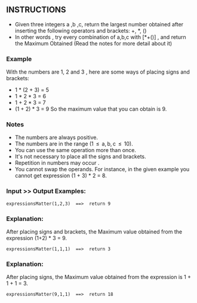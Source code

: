 ## INSTRUCTIONS

* Given three integers a ,b ,c, return the largest number obtained after inserting the following operators and brackets: +, *, ()
* In other words , try every combination of a,b,c with [*+()] , and return the Maximum Obtained (Read the notes for more detail about it)

### Example
With the numbers are 1, 2 and 3 , here are some ways of placing signs and brackets:

* 1 * (2 + 3) = 5
* 1 * 2 * 3 = 6
* 1 + 2 * 3 = 7
* (1 + 2) * 3 = 9
So the maximum value that you can obtain is 9.

### Notes
* The numbers are always positive.
* The numbers are in the range (1  ≤  a, b, c  ≤  10).
* You can use the same operation more than once.
* It's not necessary to place all the signs and brackets.
* Repetition in numbers may occur .
* You cannot swap the operands. For instance, in the given example you cannot get expression (1 + 3) * 2 = 8.

### Input >> Output Examples:
```
expressionsMatter(1,2,3)  ==>  return 9
```
### Explanation:

After placing signs and brackets, the Maximum value obtained from the expression (1+2) * 3 = 9.
```
expressionsMatter(1,1,1)  ==>  return 3
```
### Explanation:

After placing signs, the Maximum value obtained from the expression is 1 + 1 + 1 = 3.
```
expressionsMatter(9,1,1)  ==>  return 18
```